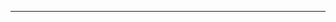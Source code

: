 <!--
CO_OP_TRANSLATOR_METADATA:
{
  "original_hash": "90ac762d40c6db51b8081cdb3e49e9db",
  "translation_date": "2025-08-28T21:08:37+00:00",
  "source_file": "README.md",
  "language_code": "es"
}
-->


---


